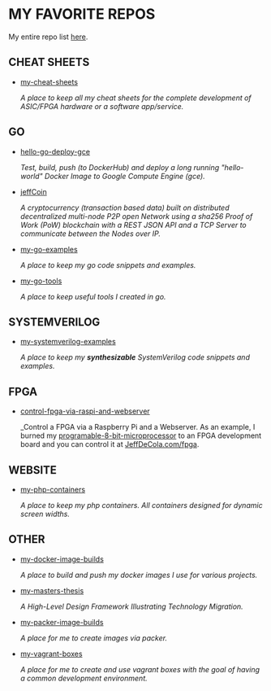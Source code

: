 # MY FAVORITE REPOS

My entire repo list
[here](https://github.com/JeffDeCola?tab=repositories).

## CHEAT SHEETS

* [my-cheat-sheets](https://jeffdecola.github.io/my-cheat-sheets/)

  _A place to keep all my cheat sheets for the complete development of
  ASIC/FPGA hardware or a software app/service._

## GO

* [hello-go-deploy-gce](https://jeffdecola.github.io/hello-go-deploy-gce)

  _Test, build, push (to DockerHub) and deploy a long
  running "hello-world" Docker Image to Google Compute Engine (gce)._

* [jeffCoin](https://jeffdecola.github.io/jeffCoin)

  _A cryptocurrency (transaction based data) built on distributed decentralized
  multi-node P2P open Network using a sha256 Proof of Work (PoW) blockchain
  with a REST JSON API and a TCP Server to communicate between the Nodes over IP._

* [my-go-examples](https://jeffdecola.github.io/my-go-examples/)

   _A place to keep my go code snippets and examples._

* [my-go-tools](https://jeffdecola.github.io/my-go-tools)

   _A place to keep useful tools I created in go._

## SYSTEMVERILOG

* [my-systemverilog-examples](https://jeffdecola.github.io/my-systemverilog-examples/)

  _A place to keep my **synthesizable** SystemVerilog code snippets and examples._

## FPGA

* [control-fpga-via-raspi-and-webserver](https://jeffdecola.github.io/control-fpga-via-raspi-and-webserver/)

  _Control a FPGA via a Raspberry Pi and a Webserver.
   As an example, I burned my
   [programable-8-bit-microprocessor](https://github.com/JeffDeCola/my-systemverilog-examples/tree/master/systems/microprocessors/programable-8-bit-microprocessor)
   to an FPGA development board and you can control it at
   [JeffDeCola.com/fpga](https://jeffdecola.com/fpga/).

## WEBSITE

* [my-php-containers](https://jeffdecola.github.io/my-php-containers/)

  _A place to keep my php containers.
  All containers designed for dynamic screen widths._

## OTHER

* [my-docker-image-builds](https://jeffdecola.github.io/my-docker-image-builds/)

  _A place to build and push my docker images I use for various projects._

* [my-masters-thesis](https://jeffdecola.github.io/my-masters-thesis/)

  _A High-Level Design Framework Illustrating Technology Migration._

* [my-packer-image-builds](https://jeffdecola.github.io/my-packer-image-builds)

  _A place for me to create images via packer._

* [my-vagrant-boxes](https://jeffdecola.github.io/my-vagrant-boxes)

  _A place for me to create and use vagrant boxes with the goal of having a
  common development environment._
